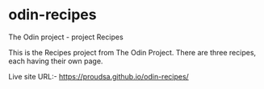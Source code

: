 # odin-recipes
The Odin project - project Recipes

This is the Recipes project from The Odin Project. There are three recipes, each having their own page.

Live site URL:- https://proudsa.github.io/odin-recipes/